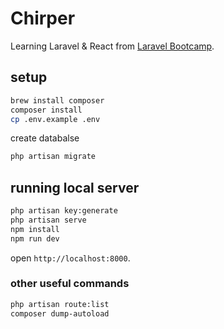 # Chirper

Learning Laravel & React from [Laravel Bootcamp](https://bootcamp.laravel.com).

## setup

```sh
brew install composer
composer install
cp .env.example .env
```

create databalse

```sh
php artisan migrate
```

## running local server

```sh
php artisan key:generate
php artisan serve
npm install
npm run dev
```

open `http://localhost:8000`.

### other useful commands

```sh
php artisan route:list
composer dump-autoload
```
